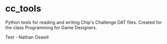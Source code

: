 # cc_tools
Python tools for reading and writing Chip's Challenge DAT files. Created for the class Programming for Game Designers.

Test - Nathan Oswell
